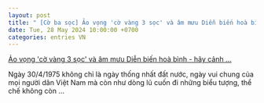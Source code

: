 ```yaml
---
layout: post
title: " [Cờ ba sọc] Ảo vọng 'cờ vàng 3 sọc' và âm mưu Diễn biến hoà bình - hãy cảnh ..."
date: Tue, 28 May 2024 10:00:00 +0700
categories: entries VN
---
```

[Ảo vọng 'cờ vàng 3 sọc' và âm mưu Diễn biến hoà bình - hãy cảnh ...](https://congthuong.vn/ao-vong-co-vang-ba-soc-va-am-muu-dien-bien-hoa-binh-hay-canh-giac-322844.html)

Ngày 30/4/1975 không chỉ là ngày thống nhất đất nước, ngày vui chung của mọi người dân Việt Nam mà còn như dòng lũ cuốn đi những biểu tượng, thể chế không còn ...

